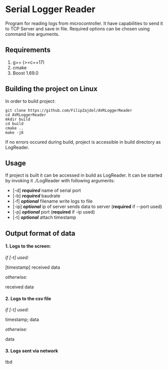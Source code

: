 # Serial Logger Reader

Program for reading logs from microcontroller. It have capabilities to send it to TCP Server and save in file.
Required options can be chosen using command line arguments.

## Requirements
1. g++ (>=c++17)
2. cmake 
3. Boost 1.69.0 

## Building the project on Linux
In order to build project:
```
git clone https://github.com/FilipZajdel/AVRLoggerReader
cd AVRLoggerReader
mkdir build
cd build
cmake ..
make -j8	
```

If no errors occured during build, project is accessible in build directory as LogReader.

## Usage
If project is built it can be accessed in build as LogReader. It can be started by invoking it ./LogReader with following arguments:

* [-d] **_required_** name of serial port  
* [-b] **_required_** baudrate
* [-f] **_optional_** filename  write logs to file
* [-ip] **_optional_** ip of server sends data to server (**required** if --port used)
* [-p] **_optional_** port (**required** if -ip used) 
* [-t] **_optional_** attach timestamp

## Output format of data

#### 1. Logs to the screen:

*if [-t] used:*

[timestamp] received data

*otherwise:*

received data

#### 2. Logs to the csv file

*if [-t] used:*

timestamp; data

*otherwise:*

data

#### 3. Logs sent via network

tbd
